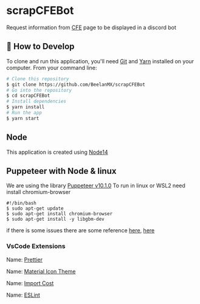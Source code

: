 # scrapCFEBot

Request information from [CFE](https://msc.cfe.mx/Aplicaciones/NCFE/Concursos/) page to be displayed in a discord bot

## 📰 How to Develop

To clone and run this application, you'll need [Git](https://git-scm.com) and [Yarn](https://classic.yarnpkg.com/en/docs/install#windows-stable)  installed on your computer. From your command line:

```bash
# Clone this repository
$ git clone https://github.com/BeelanMX/scrapCFEBot
# Go into the repository
$ cd scrapCFEBot
# Install dependencies
$ yarn install
# Run the app
$ yarn start
```

## Node

This application is created using [Node14](https://nodejs.org/dist/latest-v14.x/docs/api/)

## Puppeteer with Node & linux

We are using the library [Puppeteer v10.1.0](https://pptr.dev/#?product=Puppeteer&version=v10.1.0)
To run in linux or WSL2 need install chromium-browser

```
#!/bin/bash
$ sudo apt-get update
$ sudo apt-get install chromium-browser
$ sudo apt-get install -y libgbm-dev
```

if there is some issues there are some reference [here](https://stackoverflow.com/a/65497048/7351895), [here](https://github.com/puppeteer/puppeteer/blob/main/docs/troubleshooting.md#chrome-is-downloaded-but-fails-to-launch-on-nodejs-14)

### VsCode Extensions

Name: [Prettier](https://marketplace.visualstudio.com/items?itemName=esbenp.prettier-vscode)

Name: [Material Icon Theme](https://marketplace.visualstudio.com/items?itemName=PKief.material-icon-theme)

Name: [Import Cost](https://marketplace.visualstudio.com/items?itemName=wix.vscode-import-cost)

Name: [ESLint](https://marketplace.visualstudio.com/items?itemName=dbaeumer.vscode-eslint)
